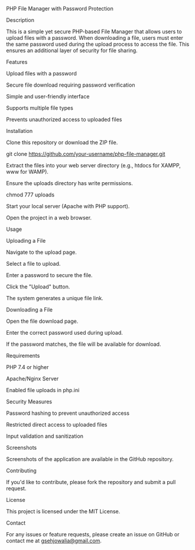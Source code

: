 PHP File Manager with Password Protection

Description

This is a simple yet secure PHP-based File Manager that allows users to upload files with a password. When downloading a file, users must enter the same password used during the upload process to access the file. This ensures an additional layer of security for file sharing.

Features

Upload files with a password

Secure file download requiring password verification

Simple and user-friendly interface

Supports multiple file types

Prevents unauthorized access to uploaded files

Installation

Clone this repository or download the ZIP file.

git clone https://github.com/your-username/php-file-manager.git

Extract the files into your web server directory (e.g., htdocs for XAMPP, www for WAMP).

Ensure the uploads directory has write permissions.

chmod 777 uploads

Start your local server (Apache with PHP support).

Open the project in a web browser.

Usage

Uploading a File

Navigate to the upload page.

Select a file to upload.

Enter a password to secure the file.

Click the "Upload" button.

The system generates a unique file link.

Downloading a File

Open the file download page.

Enter the correct password used during upload.

If the password matches, the file will be available for download.

Requirements

PHP 7.4 or higher

Apache/Nginx Server

Enabled file uploads in php.ini

Security Measures

Password hashing to prevent unauthorized access

Restricted direct access to uploaded files

Input validation and sanitization

Screenshots

Screenshots of the application are available in the GitHub repository.

Contributing

If you'd like to contribute, please fork the repository and submit a pull request.

License

This project is licensed under the MIT License.

Contact

For any issues or feature requests, please create an issue on GitHub or contact me at gsehjowalia@gmail.com.
